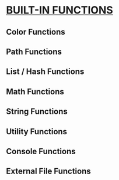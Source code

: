 # [BUILT-IN FUNCTIONS](https://stylus.bootcss.com/docs/bifs.html)

## Color Functions


## Path Functions


## List / Hash Functions


## Math Functions


## String Functions


## Utility Functions


## Console Functions


## External File Functions

